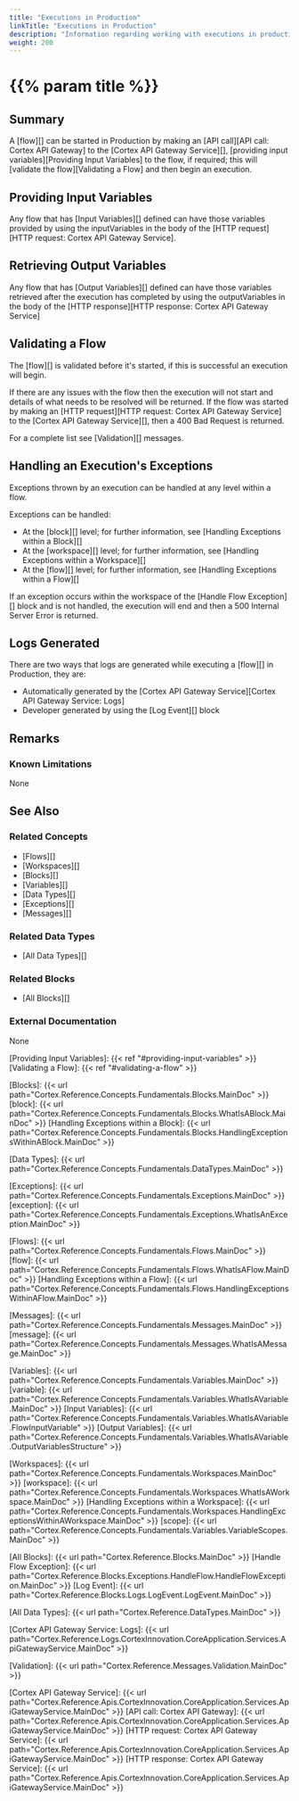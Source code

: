 ```yaml
---
title: "Executions in Production"
linkTitle: "Executions in Production"
description: "Information regarding working with executions in production (i.e. Cortex API Gateway Service)."
weight: 200
---
```


# {{% param title %}}

## Summary

A [flow][] can be started in Production by making an [API call][API call: Cortex API Gateway] to the [Cortex API Gateway Service][], [providing input variables][Providing Input Variables] to the flow, if required; this will [validate the flow][Validating a Flow] and then begin an execution.

## Providing Input Variables

Any flow that has [Input Variables][] defined can have those variables provided by using the inputVariables in the body of the [HTTP request][HTTP request: Cortex API Gateway Service].

## Retrieving Output Variables

Any flow that has [Output Variables][] defined can have those variables retrieved after the execution has completed by using the outputVariables in the body of the [HTTP response][HTTP response: Cortex API Gateway Service]

## Validating a Flow

The [flow][] is validated before it's started, if this is successful an execution will begin.

If there are any issues with the flow then the execution will not start and details of what needs to be resolved will be returned. If the flow was started by making an [HTTP request][HTTP request: Cortex API Gateway Service] to the [Cortex API Gateway Service][], then a 400 Bad Request is returned.

For a complete list see [Validation][] messages.

## Handling an Execution's Exceptions

Exceptions thrown by an execution can be handled at any level within a flow.

Exceptions can be handled:

- At the [block][] level; for further information, see [Handling Exceptions within a Block][]
- At the [workspace][] level; for further information, see [Handling Exceptions within a Workspace][]
- At the [flow][] level; for further information, see [Handling Exceptions within a Flow][]

If an exception occurs within the workspace of the [Handle Flow Exception][] block and is not handled, the execution will end and then a 500 Internal Server Error is returned.

## Logs Generated

There are two ways that logs are generated while executing a [flow][] in Production, they are:

- Automatically generated by the [Cortex API Gateway Service][Cortex API Gateway Service: Logs]
- Developer generated by using the [Log Event][] block

## Remarks

### Known Limitations

None

## See Also

### Related Concepts

- [Flows][]
- [Workspaces][]
- [Blocks][]
- [Variables][]
- [Data Types][]
- [Exceptions][]
- [Messages][]

### Related Data Types

- [All Data Types][]

### Related Blocks

- [All Blocks][]

### External Documentation

None

[Providing Input Variables]: {{< ref "#providing-input-variables" >}}
[Validating a Flow]: {{< ref "#validating-a-flow" >}}

[Blocks]: {{< url path="Cortex.Reference.Concepts.Fundamentals.Blocks.MainDoc" >}}
[block]: {{< url path="Cortex.Reference.Concepts.Fundamentals.Blocks.WhatIsABlock.MainDoc" >}}
[Handling Exceptions within a Block]: {{< url path="Cortex.Reference.Concepts.Fundamentals.Blocks.HandlingExceptionsWithinABlock.MainDoc" >}}

[Data Types]: {{< url path="Cortex.Reference.Concepts.Fundamentals.DataTypes.MainDoc" >}}

[Exceptions]: {{< url path="Cortex.Reference.Concepts.Fundamentals.Exceptions.MainDoc" >}}
[exception]: {{< url path="Cortex.Reference.Concepts.Fundamentals.Exceptions.WhatIsAnException.MainDoc" >}}

[Flows]: {{< url path="Cortex.Reference.Concepts.Fundamentals.Flows.MainDoc" >}}
[flow]: {{< url path="Cortex.Reference.Concepts.Fundamentals.Flows.WhatIsAFlow.MainDoc" >}}
[Handling Exceptions within a Flow]: {{< url path="Cortex.Reference.Concepts.Fundamentals.Flows.HandlingExceptionsWithinAFlow.MainDoc" >}}

[Messages]: {{< url path="Cortex.Reference.Concepts.Fundamentals.Messages.MainDoc" >}}
[message]: {{< url path="Cortex.Reference.Concepts.Fundamentals.Messages.WhatIsAMessage.MainDoc" >}}

[Variables]: {{< url path="Cortex.Reference.Concepts.Fundamentals.Variables.MainDoc" >}}
[variable]: {{< url path="Cortex.Reference.Concepts.Fundamentals.Variables.WhatIsAVariable.MainDoc" >}}
[Input Variables]: {{< url path="Cortex.Reference.Concepts.Fundamentals.Variables.WhatIsAVariable.FlowInputVariable" >}}
[Output Variables]: {{< url path="Cortex.Reference.Concepts.Fundamentals.Variables.WhatIsAVariable.OutputVariablesStructure" >}}

[Workspaces]: {{< url path="Cortex.Reference.Concepts.Fundamentals.Workspaces.MainDoc" >}}
[workspace]: {{< url path="Cortex.Reference.Concepts.Fundamentals.Workspaces.WhatIsAWorkspace.MainDoc" >}}
[Handling Exceptions within a Workspace]: {{< url path="Cortex.Reference.Concepts.Fundamentals.Workspaces.HandlingExceptionsWithinAWorkspace.MainDoc" >}}
[scope]: {{< url path="Cortex.Reference.Concepts.Fundamentals.Variables.VariableScopes.MainDoc" >}}

[All Blocks]: {{< url path="Cortex.Reference.Blocks.MainDoc" >}}
[Handle Flow Exception]: {{< url path="Cortex.Reference.Blocks.Exceptions.HandleFlow.HandleFlowException.MainDoc" >}}
[Log Event]: {{< url path="Cortex.Reference.Blocks.Logs.LogEvent.LogEvent.MainDoc" >}}

[All Data Types]: {{< url path="Cortex.Reference.DataTypes.MainDoc" >}}

[Cortex API Gateway Service: Logs]: {{< url path="Cortex.Reference.Logs.CortexInnovation.CoreApplication.Services.ApiGatewayService.MainDoc" >}}

[Validation]: {{< url path="Cortex.Reference.Messages.Validation.MainDoc" >}}

[Cortex API Gateway Service]: {{< url path="Cortex.Reference.Apis.CortexInnovation.CoreApplication.Services.ApiGatewayService.MainDoc" >}}
[API call: Cortex API Gateway]: {{< url path="Cortex.Reference.Apis.CortexInnovation.CoreApplication.Services.ApiGatewayService.MainDoc" >}}
[HTTP request: Cortex API Gateway Service]: {{< url path="Cortex.Reference.Apis.CortexInnovation.CoreApplication.Services.ApiGatewayService.MainDoc" >}}
[HTTP response: Cortex API Gateway Service]: {{< url path="Cortex.Reference.Apis.CortexInnovation.CoreApplication.Services.ApiGatewayService.MainDoc" >}}
